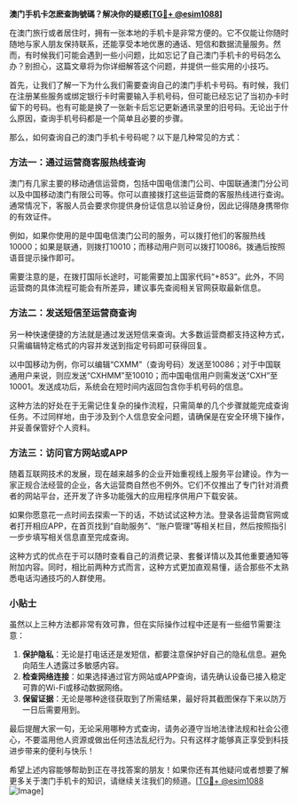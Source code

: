 **澳门手机卡怎麽查詢號碼？解决你的疑惑[[TG💪+ @esim1088](https://t.me/s/esim1088)]**

在澳门旅行或者居住时，拥有一张本地的手机卡是非常方便的。它不仅能让你随时随地与家人朋友保持联系，还能享受本地优惠的通话、短信和数据流量服务。然而，有时候我们可能会遇到一些小问题，比如忘记了自己澳门手机卡的号码怎么办？别担心，这篇文章将为你详细解答这个问题，并提供一些实用的小技巧。

首先，让我们了解一下为什么我们需要查询自己的澳门手机卡号码。有时候，我们在注册某些服务或绑定银行卡时需要输入手机号码，但可能已经忘记了当初办卡时留下的号码。也有可能是换了一张新卡后忘记更新通讯录里的旧号码。无论出于什么原因，查询手机号码都是一个简单且必要的步骤。

那么，如何查询自己的澳门手机卡号码呢？以下是几种常见的方式：

### 方法一：通过运营商客服热线查询

澳门有几家主要的移动通信运营商，包括中国电信澳门公司、中国联通澳门分公司以及中国移动澳门有限公司等。你可以直接拨打这些运营商的客服热线进行查询。通常情况下，客服人员会要求你提供身份证信息以验证身份，因此记得随身携带你的有效证件。

例如，如果你使用的是中国电信澳门公司的服务，可以拨打他们的客服热线10000；如果是联通，则拨打10010；而移动用户则可以拨打10086。拨通后按照语音提示操作即可。

需要注意的是，在拨打国际长途时，可能需要加上国家代码“+853”。此外，不同运营商的具体流程可能会有所差异，建议事先查阅相关官网获取最新信息。

### 方法二：发送短信至运营商查询

另一种快速便捷的方法就是通过发送短信来查询。大多数运营商都支持这种方式，只需编辑特定格式的内容并发送到指定号码即可获得回复。

以中国移动为例，你可以编辑“CXMM”（查询号码）发送至10086；对于中国联通用户来说，则应发送“CXHMM”至10010；而中国电信用户则需发送“CXH”至10001。发送成功后，系统会在短时间内返回包含你手机号码的信息。

这种方法的好处在于无需记住复杂的操作流程，只需简单的几个步骤就能完成查询任务。不过同样地，由于涉及到个人信息安全问题，请确保是在安全环境下操作，并妥善保管好个人资料。

### 方法三：访问官方网站或APP

随着互联网技术的发展，现在越来越多的企业开始重视线上服务平台建设。作为一家正规合法经营的企业，各大运营商自然也不例外。它们不仅推出了专门针对消费者的网站平台，还开发了许多功能强大的应用程序供用户下载安装。

如果你愿意花一点时间去探索一下的话，不妨试试这种方法。登录各运营商官网或者打开相应APP，在首页找到“自助服务”、“账户管理”等相关栏目，然后按照指引一步步填写相关信息直至完成查询。

这种方式的优点在于可以随时查看自己的消费记录、套餐详情以及其他重要通知等附加内容。同时，相比前两种方式而言，这种方式更加直观易懂，适合那些不太熟悉电话沟通技巧的人群使用。

### 小贴士

虽然以上三种方法都非常有效可靠，但在实际操作过程中还是有一些细节需要注意：

1. **保护隐私**：无论是打电话还是发短信，都要注意保护好自己的隐私信息。避免向陌生人透露过多敏感内容。
2. **检查网络连接**：如果选择通过官方网站或APP查询，请先确认设备已接入稳定可靠的Wi-Fi或移动数据网络。
3. **保留证据**：无论是哪种途径获取到了所需结果，最好将其截图保存下来以防万一日后需要用到。

最后提醒大家一句，无论采用哪种方式查询，请务必遵守当地法律法规和社会公德心，不要滥用他人资源或做出任何违法乱纪行为。只有这样才能够真正享受到科技进步带来的便利与快乐！

希望上述内容能够帮助到正在寻找答案的朋友！如果你还有其他疑问或者想要了解更多关于澳门手机卡的知识，请继续关注我们的频道。[[TG💪+ @esim1088](https://t.me/s/esim1088) ![Image](https://i.postimg.cc/4NQfJmqS/Snipaste-2025-05-13-00-14-12.png)]